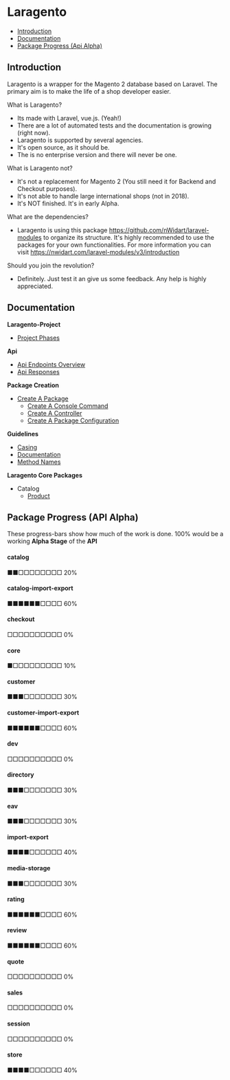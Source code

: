 # Laragento

- [Introduction](#introduction)
- [Documentation](#docs)
- [Package Progress (Api Alpha)](#package-progress)

<a name="introduction"></a>
## Introduction
Laragento is a wrapper for the Magento 2 database based on Laravel. 
The primary aim is to make the life of a shop developer easier. 

What is Laragento?
- Its made with Laravel, vue.js. (Yeah!)
- There are a lot of automated tests and the documentation is growing (right now).
- Laragento is supported by several agencies.
- It's open source, as it should be.
- The is no enterprise version and there will never be one.

What is Laragento not?
- It's not a replacement for Magento 2 (You still need it for Backend and Checkout purposes).
- It's not able to handle large international shops (not in 2018).
- It's NOT finished. It's in early Alpha.

What are the dependencies?
- Laragento is using this package https://github.com/nWidart/laravel-modules to organize
its structure. It's highly recommended to use the packages for your own functionalities.
For more information you can visit https://nwidart.com/laravel-modules/v3/introduction
  
Should you join the revolution?
- Definitely. Just test it an give us some feedback. Any help is highly appreciated.

<a name="docs"></a>
## Documentation
**Laragento-Project**
- [Project Phases](project-phases.md)

**Api**
- [Api Endpoints Overview](api-endpoints-overview.md)
- [Api Responses](api-responses.md)

**Package Creation**
- [Create A Package](create-a-package.md)
    - [Create A Console Command](create-a-console-command.md)
    - [Create A Controller](create-a-controller.md)
    - [Create A Package Configuration](create-a-package-configuration.md)
    
**Guidelines**
- [Casing](guidelines-casing.md)
- [Documentation](guidelines-documentation.md)
- [Method Names](guidelines-method-names.md)

**Laragento Core Packages**
- Catalog
    - [Product](package-catalog-product.md)
    
    

<a name="package-progress"></a>
## Package Progress (API Alpha)

These progress-bars show how much of the work is done.
100% would be a working **Alpha Stage** of the **API**

#### catalog
&#9632;&#9632;&#9633;&#9633;&#9633;&#9633;&#9633;&#9633;&#9633;&#9633; 20%

#### catalog-import-export
&#9632;&#9632;&#9632;&#9632;&#9632;&#9632;&#9633;&#9633;&#9633;&#9633; 60%

#### checkout
&#9633;&#9633;&#9633;&#9633;&#9633;&#9633;&#9633;&#9633;&#9633;&#9633; 0%

#### core
&#9632;&#9633;&#9633;&#9633;&#9633;&#9633;&#9633;&#9633;&#9633;&#9633; 10%

#### customer
&#9632;&#9632;&#9632;&#9633;&#9633;&#9633;&#9633;&#9633;&#9633;&#9633; 30%

#### customer-import-export
&#9632;&#9632;&#9632;&#9632;&#9632;&#9632;&#9633;&#9633;&#9633;&#9633; 60%

#### dev
&#9633;&#9633;&#9633;&#9633;&#9633;&#9633;&#9633;&#9633;&#9633;&#9633; 0%

#### directory
&#9632;&#9632;&#9632;&#9633;&#9633;&#9633;&#9633;&#9633;&#9633;&#9633; 30%

#### eav
&#9632;&#9632;&#9632;&#9633;&#9633;&#9633;&#9633;&#9633;&#9633;&#9633; 30%

#### import-export
&#9632;&#9632;&#9632;&#9632;&#9633;&#9633;&#9633;&#9633;&#9633;&#9633; 40%

#### media-storage
&#9632;&#9632;&#9632;&#9633;&#9633;&#9633;&#9633;&#9633;&#9633;&#9633; 30%

#### rating
&#9632;&#9632;&#9632;&#9632;&#9632;&#9632;&#9633;&#9633;&#9633;&#9633; 60%

#### review
&#9632;&#9632;&#9632;&#9632;&#9632;&#9632;&#9633;&#9633;&#9633;&#9633; 60%

#### quote
&#9633;&#9633;&#9633;&#9633;&#9633;&#9633;&#9633;&#9633;&#9633;&#9633; 0%

#### sales
&#9633;&#9633;&#9633;&#9633;&#9633;&#9633;&#9633;&#9633;&#9633;&#9633; 0%

#### session
&#9633;&#9633;&#9633;&#9633;&#9633;&#9633;&#9633;&#9633;&#9633;&#9633; 0%

#### store
&#9632;&#9632;&#9632;&#9632;&#9633;&#9633;&#9633;&#9633;&#9633;&#9633; 40%